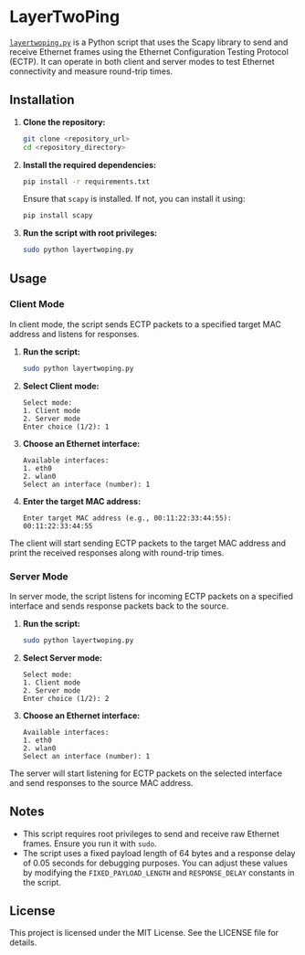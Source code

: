 # LayerTwoPing

[`layertwoping.py`](layertwoping.py) is a Python script that uses the Scapy library to send and receive Ethernet frames using the Ethernet Configuration Testing Protocol (ECTP). It can operate in both client and server modes to test Ethernet connectivity and measure round-trip times.

## Installation

1. **Clone the repository:**
    ```sh
    git clone <repository_url>
    cd <repository_directory>
    ```

2. **Install the required dependencies:**
    ```sh
    pip install -r requirements.txt
    ```

    Ensure that `scapy` is installed. If not, you can install it using:
    ```sh
    pip install scapy
    ```

3. **Run the script with root privileges:**
    ```sh
    sudo python layertwoping.py
    ```

## Usage

### Client Mode

In client mode, the script sends ECTP packets to a specified target MAC address and listens for responses.

1. **Run the script:**
    ```sh
    sudo python layertwoping.py
    ```

2. **Select Client mode:**
    ```
    Select mode:
    1. Client mode
    2. Server mode
    Enter choice (1/2): 1
    ```

3. **Choose an Ethernet interface:**
    ```
    Available interfaces:
    1. eth0
    2. wlan0
    Select an interface (number): 1
    ```

4. **Enter the target MAC address:**
    ```
    Enter target MAC address (e.g., 00:11:22:33:44:55): 00:11:22:33:44:55
    ```

The client will start sending ECTP packets to the target MAC address and print the received responses along with round-trip times.

### Server Mode

In server mode, the script listens for incoming ECTP packets on a specified interface and sends response packets back to the source.

1. **Run the script:**
    ```sh
    sudo python layertwoping.py
    ```

2. **Select Server mode:**
    ```
    Select mode:
    1. Client mode
    2. Server mode
    Enter choice (1/2): 2
    ```

3. **Choose an Ethernet interface:**
    ```
    Available interfaces:
    1. eth0
    2. wlan0
    Select an interface (number): 1
    ```

The server will start listening for ECTP packets on the selected interface and send responses to the source MAC address.

## Notes

- This script requires root privileges to send and receive raw Ethernet frames. Ensure you run it with `sudo`.
- The script uses a fixed payload length of 64 bytes and a response delay of 0.05 seconds for debugging purposes. You can adjust these values by modifying the `FIXED_PAYLOAD_LENGTH` and `RESPONSE_DELAY` constants in the script.

## License

This project is licensed under the MIT License. See the LICENSE file for details.